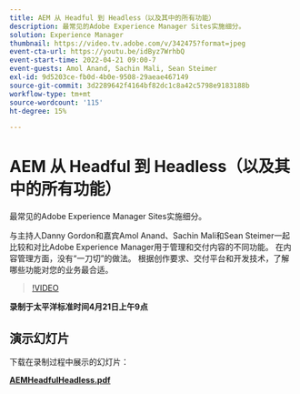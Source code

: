 ```yaml
---
title: AEM 从 Headful 到 Headless（以及其中的所有功能）
description: 最常见的Adobe Experience Manager Sites实施细分。
solution: Experience Manager
thumbnail: https://video.tv.adobe.com/v/342475?format=jpeg
event-cta-url: https://youtu.be/idByz7WrhbQ
event-start-time: 2022-04-21 09:00-7
event-guests: Amol Anand, Sachin Mali, Sean Steimer
exl-id: 9d5203ce-fb0d-4b0e-9508-29aeae467149
source-git-commit: 3d2289642f4164bf82dc1c8a42c5798e9183188b
workflow-type: tm+mt
source-wordcount: '115'
ht-degree: 15%

---
```


# AEM 从 Headful 到 Headless（以及其中的所有功能）

最常见的Adobe Experience Manager Sites实施细分。

与主持人Danny Gordon和嘉宾Amol Anand、Sachin Mali和Sean Steimer一起比较和对比Adobe Experience Manager用于管理和交付内容的不同功能。 在内容管理方面，没有“一刀切”的做法。 根据创作要求、交付平台和开发技术，了解哪些功能对您的业务最合适。

>[!VIDEO](https://video.tv.adobe.com/v/342475/?quality=12&learn=on)

**录制于太平洋标准时间4月21日上午9点**

## 演示幻灯片

下载在录制过程中展示的幻灯片：

**[AEMHeadfulHeadless.pdf](../assets/documents/AEMHeadfulHeadless.pdf)**
